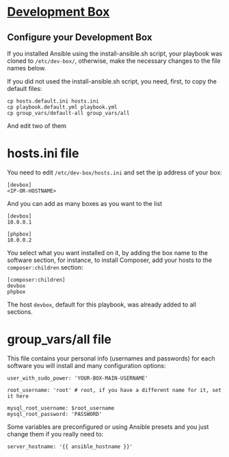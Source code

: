 [Development Box](https://github.com/antonioribeiro/ansible)
============================================================


Configure your Development Box
----------------------------------------------------------------------------------

If you installed Ansible using the install-ansible.sh script, your playbook was cloned to `/etc/dev-box/`, otherwise, make the necessary changes to the file names below.

If you did not used the install-ansible.sh script, you need, first, to copy the default files:

```
cp hosts.default.ini hosts.ini
cp playbook.default.yml playbook.yml
cp group_vars/default-all group_vars/all
```

And edit two of them

# hosts.ini file
You need to edit `/etc/dev-box/hosts.ini` and set the ip address of your box:

```
[devbox]
<IP-OR-HOSTNAME>
```

And you can add as many boxes as you want to the list

```
[devbox]
10.0.0.1

[phpbox]
10.0.0.2
```

You select what you want installed on it, by adding the box name to the software section, for instance, to install Composer, add your hosts to the `composer:children` section:

```
[composer:children]
devbox
phpbox
```

The host `devbox`, default for this playbook, was already added to all sections.

# group_vars/all file

This file contains your personal info (usernames and passwords) for each software you will install and many configuration options:

```
user_with_sudo_power: 'YOUR-BOX-MAIN-USERNAME'

root_username: 'root' # root, if you have a different name for it, set it here

mysql_root_username: $root_username
mysql_root_password: 'PASSWORD'
```

Some variables are preconfigured or using Ansible presets and you just change them if you really need to:

```
server_hostname: '{{ ansible_hostname }}'
```
